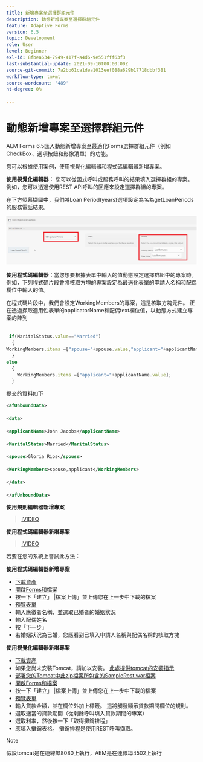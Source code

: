 ```yaml
---
title: 新增專案至選擇群組元件
description: 動態新增專案至選擇群組元件
feature: Adaptive Forms
version: 6.5
topic: Development
role: User
level: Beginner
exl-id: 8fbea634-7949-417f-a4d6-9e551fff63f3
last-substantial-update: 2021-09-10T00:00:00Z
source-git-commit: 7a2bb61ca1dea1013eef088a629b17718dbbf381
workflow-type: tm+mt
source-wordcount: '489'
ht-degree: 0%

---
```


# 動態新增專案至選擇群組元件

AEM Forms 6.5匯入動態新增專案至最適化Forms選擇群組元件（例如CheckBox、選項按鈕和影像清單）的功能。


您可以根據使用案例，使用視覺化編輯器和程式碼編輯器新增專案。

**使用視覺化編輯器：** 您可以從函式呼叫或服務呼叫的結果填入選擇群組的專案。 例如，您可以透過使用REST API呼叫的回應來設定選擇群組的專案。

在下方熒幕擷圖中，我們將Loan Period(years)選項設定為名為getLoanPeriods的服務電話結果。

![规则编辑器](assets/ruleeditor.png)

**使用程式碼編輯器**：當您想要根據表單中輸入的值動態設定選擇群組中的專案時。 例如，下列程式碼片段會將核取方塊的專案設定為最適化表單的申請人名稱和配偶欄位中輸入的值。

在程式碼片段中，我們會設定WorkingMembers的專案，這是核取方塊元件。 正在透過擷取適用性表單的applicatorName和配偶text欄位值，以動態方式建立專案的陣列

```javascript
 
 if(MaritalStatus.value=="Married")
  {
WorkingMembers.items =["spouse="+spouse.value,"applicant="+applicantName.value];
  }
else
  {
    WorkingMembers.items =["applicant="+applicantName.value];
  }
```

提交的資料如下

```xml
<afUnboundData>

<data>

<applicantName>John Jacobs</applicantName>

<MaritalStatus>Married</MaritalStatus>

<spouse>Gloria Rios</spouse>

<WorkingMembers>spouse,applicant</WorkingMembers>

</data>

</afUnboundData>
```

**使用規則編輯器新增專案**

>[!VIDEO](https://video.tv.adobe.com/v/26847?quality=12&learn=on)

**使用程式碼編輯器新增專案**

>[!VIDEO](https://video.tv.adobe.com/v/26848?quality=12&learn=on)

若要在您的系統上嘗試此方法：

**使用程式碼編輯器新增專案**

* [下載資產](assets/usingthecodeeditor.zip)
* [開啟Forms和檔案](http://localhost:4502/aem/forms.html/content/dam/formsanddocuments)
* 按一下「建立」 |檔案上傳」並上傳您在上一步中下載的檔案
* [預覽表單](http://localhost:4502/content/dam/formsanddocuments/simpleform/jcr:content?wcmmode=disabled)
* 輸入應徵者名稱，並選取已婚者的婚姻狀況
* 輸入配偶姓名
* 按「下一步」
* 若婚姻狀況為已婚，您應看到已填入申請人名稱與配偶名稱的核取方塊

**使用視覺化編輯器新增專案**

* [下載資產](assets/usingthevisualeditor.zip)
* 如果您尚未安裝Tomcat，請加以安裝。 [此處提供tomcat的安裝指示](https://experienceleague.adobe.com/docs/experience-manager-learn/forms/ic-print-channel-tutorial/introduction.html)
* [部署您的Tomcat中此zip檔案所包含的SampleRest.war檔案](assets/sample-rest.zip)
* [開啟Forms和檔案](http://localhost:4502/aem/forms.html/content/dam/formsanddocuments)
* 按一下「建立」 |檔案上傳」並上傳您在上一步中下載的檔案
* [預覽表單](http://localhost:4502/content/dam/formsanddocuments/amortizationschedule/jcr:content?wcmmode=disabled)
* 輸入貸款金額，並在欄位外加上標籤。 這將觸發顯示貸款期間欄位的規則。
* 選取適當的貸款期間（從剩餘呼叫填入貸款期間的專案）
* 選取利率，然後按一下「取得攤銷排程」
* 應填入攤銷表格。 攤銷排程是使用REST呼叫擷取。

>[!NOTE]
> 假設tomcat是在連線埠8080上執行，AEM是在連線埠4502上執行
